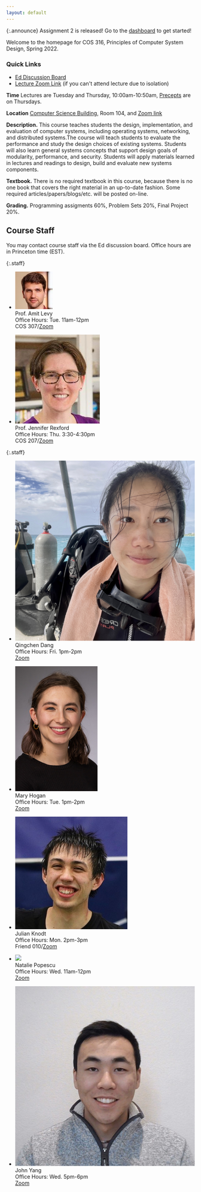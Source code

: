 ```yaml
---
layout: default
---
```


{:.announce}
Assignment 2 is released! Go to the [dashboard](/dashboard) to get started!

Welcome to the homepage for COS 316, Principles of Computer System
Design, Spring 2022.

### Quick Links

  * [Ed Discussion Board](https://edstem.org/us/courses/19325)
  * [Lecture Zoom Link](https://princeton.zoom.us/j/99476809145) (if you can't attend lecture due to isolation)

**Time** Lectures are Tuesday and Thursday, 10:00am-10:50am, [Precepts](precepts) are on Thursdays.

**Location** [Computer Science Building](https://api.princeton.edu/campus-map/link?id=0167), Room 104, and [Zoom link](https://princeton.zoom.us/j/99476809145)

**Description.** This course teaches students the design,
implementation, and evaluation of computer systems, including operating
systems, networking, and distributed systems.The course will teach
students to evaluate the performance and study the design choices of
existing systems. Students will also learn general systems concepts that
support design goals of modularity, performance, and security. Students
will apply materials learned in lectures and readings to design, build
and evaluate new systems components.

**Textbook.** There is no required textbook in this course, because
there is no one book that covers the right material in an up-to-date
fashion. Some required articles/papers/blogs/etc. will be posted
on-line.

**Grading.** Programming assigments 60%, Problem Sets 20%, Final Project 20%.

## Course Staff

You may contact course staff via the Ed discussion board. Office hours are in Princeton time (EST).

{:.staff}
* ![](/images/staff/amit-levy.jpg)\
Prof. Amit Levy\
Office Hours:
Tue. 11am-12pm\
COS 307/[Zoom](https://princeton.zoom.us/j/99461859886)

* ![](/images/staff/jenn-rexford.jpg)\
Prof. Jennifer Rexford\
Office Hours:
Thu. 3:30-4:30pm\
COS 207/[Zoom](https://princeton.zoom.us/j/98330151609)

{:.staff}
* ![](images/staff/qingchen-dang.jpg)\
Qingchen Dang\
Office Hours:
Fri. 1pm-2pm\
[Zoom](https://princeton.zoom.us/j/99777951345)

* ![](images/staff/mary-hogan.jpg)\
Mary Hogan\
Office Hours:
Tue. 1pm-2pm\
[Zoom](https://princeton.zoom.us/j/3627976305)

* ![](images/staff/julian-knodt.png)\
Julian Knodt\
Office Hours:
Mon. 2pm-3pm\
Friend 010/[Zoom](https://princeton.zoom.us/my/jknodt)

* ![](images/staff/natalie-popescu.png)\
Natalie Popescu\
Office Hours:
Wed. 11am-12pm\
[Zoom](https://princeton.zoom.us/my/npopescu)

* ![](/images/staff/john-yang.jpg)\
John Yang\
Office Hours:
Wed. 5pm-6pm\
[Zoom](https://princeton.zoom.us/j/4233501129)

<!--[Ed discussion board]: https://us.edstem.org/courses/2353/discussion/-->
